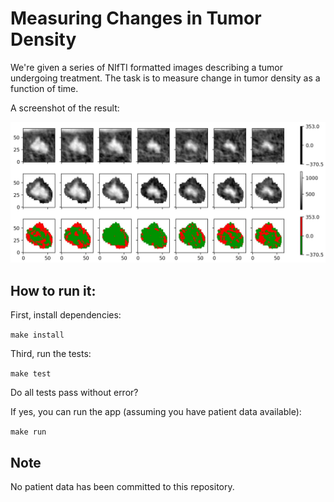 # Measuring Changes in Tumor Density

We're given a series of NIfTI formatted images describing a tumor undergoing treatment. The task is to measure change in tumor density as a function of time.

A screenshot of the result:

![Alt text](screenshots/1.jpg?raw=true "Output screenshot")

## How to run it:

First, install dependencies:

```make install```

Third, run the tests:

```make test```

Do all tests pass without error?

If yes, you can run the app (assuming you have patient data available):

```make run```

## Note
No patient data has been committed to this repository.
